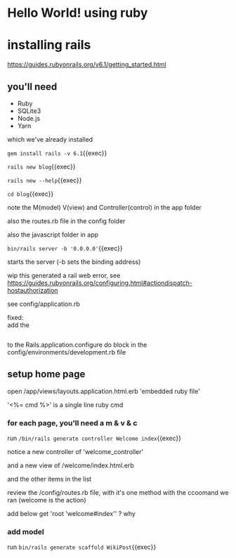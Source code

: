 # Hello World! using ruby





# installing rails

https://guides.rubyonrails.org/v6.1/getting_started.html

## you'll need
- Ruby
- SQLite3
- Node.js
- Yarn

which we've already installed

`gem install rails -v 6.1`{{exec}}

`rails new blog`{{exec}}

`rails new --help`{{exec}}

`cd blog`{{exec}}

note the M(model) V(view) and Controller(control) in the app folder

also the routes.rb  file in the config folder

also the javascript folder in app

`bin/rails server -b '0.0.0.0'`{{exec}} 

starts the server (-b sets the binding address)

wip this generated a rail web error, see https://guides.rubyonrails.org/configuring.html#actiondispatch-hostauthorization

see config/application.rb

fixed:  
add the   

```config.hosts << "d67c710d-e27b-43c4-9664-077ea62d7396-10-244-27-249-3000.spch.r.killercoda.com"
```


to the Rails.application.configure do block
in the config/environments/development.rb file


## setup home page

open /app/views/layouts.application.html.erb  'embedded ruby file'

'<%=  cmd %>'  is a single line ruby cmd

### for each page, you'll need a m & v & c


run `/bin/rails generate controller Welcome index`{{exec}}

notice a new controller of 'welcome_controller'

and a new view of /welcome/index.html.erb

and the other items in the list

review the /config/routes.rb file, with it's one method with the ccoomand we ran (welcome is the action)

add below get
'root 'welcome#index''  ? why

### add model 

run `bin/rails generate scaffold WikiPost`{{exec}}
